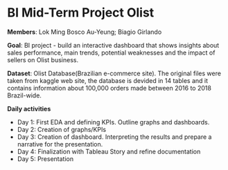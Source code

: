 # BI Mid-Term Project Olist





**Members**:
Lok Ming Bosco Au-Yeung;
Biagio Girlando

**Goal**:
BI project - build an interactive dashboard that shows insights about sales performance, main trends, potential weaknesses and the impact of sellers on Olist business. 

**Dataset**:
Olist Database(Brazilian e-commerce site). The original files were taken from kaggle web site, the database is devided in 14 tables and it contains information about 100,000 orders made between 2016 to 2018 Brazil-wide.

**Daily activities**
- Day 1:
First EDA and defining KPIs. Outline graphs and dashboards.
- Day 2:
Creation of graphs/KPIs
- Day 3:
Creation of dashboard. Interpreting the results and prepare a narrative for the presentation.
- Day 4:
Finalization with Tableau Story and refine documentation
- Day 5:
Presentation


